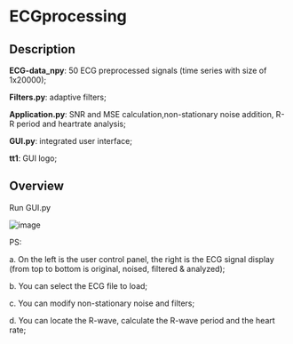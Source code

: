# ECGprocessing

## Description

**ECG-data_npy**: 50 ECG preprocessed signals (time series with size of 1x20000);

**Filters.py**: adaptive filters;

**Application.py**: SNR and MSE calculation,non-stationary noise addition, R-R period and heartrate analysis; 

**GUI.py**: integrated user interface; 

**tt1**: GUI logo;  

## Overview

Run GUI.py

![image](https://user-images.githubusercontent.com/89956877/206072217-ab38c6e2-1fa3-45d3-9fc2-c64d0b34e533.png)

PS:

a. On the left is the user control panel, the right is the ECG signal display (from top to bottom is original, noised, filtered & analyzed);

b. You can select the ECG file to load;

c. You can modify non-stationary noise and filters;

d. You can locate the R-wave, calculate the R-wave period and the heart rate;

